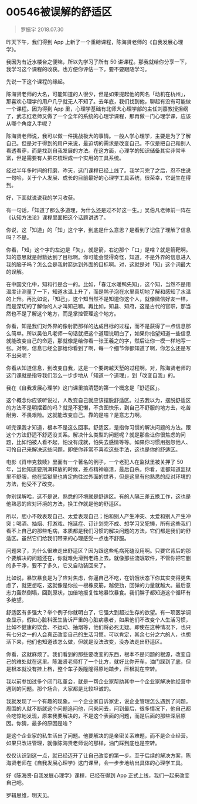 # 00546被误解的舒适区

> 罗振宇 2018.07.30

昨天下午，我们得到 App 上新了一个重磅课程，陈海贤老师的《自我发展心理学》。

我因为有近水楼台之便嘛，所以先学习了所有 50 讲课程。那我就给你分享一下，我学习这个课程的收获。也方便你评估一下，要不要跟随学习。

先说一下这个课程的缘起。

陈海贤老师的大名，可能知道的人很少，但是如果提起他的网名「动机在杭州」，那喜欢心理学的用户几乎就无人不知了。去年底，我们找到他，聊起有没有可能做一个课程。因为得到 App 里，心理学基础有北师大心理学部的主任刘嘉教授担纲了，武志红老师又做了一个全年的系统的心理学课程，那再做一门心理学课，应该从哪个角度入手呢？

陈海贤老师说，我可以做一件挑战极大的事情。一般人学心理学，主要是为了了解自己。但是对于得到的用户来说，最迫切的需求是改变自己。不仅是把自己和别人看透看穿，而是找到自我发展的方法。在这方面，心理学的知识储备其实非常丰富，但是需要有人把它梳理成一个实用的工具系统。

经过半年多时间的打磨，昨天，这门课程已经上线了。我学习完了之后，忍不住说一句哈，关于个人发展、成长的目前最好的心理学工具系统，很荣幸，它诞生在得到。

好，下面就说说我的学习收获。

有一句话，「知道了那么多道理，为什么还是过不好这一生。」吴伯凡老师前一阵在《认知方法论》课程里面把这个话题讲透了。

你说，这「知道」的「知」这个字，到底是什么意思？是看到了记住了理解了信息吗？不是。

你看，「知」这个字的左边是「矢」，就是箭，右边那个「口」是啥？就是箭靶啊。知的意思就是射箭达到了目标啊。你可能会觉得奇怪，知道，不是外界的信息进入我的脑子吗？怎么会是我射箭达到外面的目标啊。对，这就是对「知」这个词最大的误解。

在中国文化中，知和行是合一的。比如，「春江水暖鸭先知」，这个知，当然不是用温度计测量了一下，知道水温上升了，而是鸭子泡在水里真切地了解和感知了水温的上升。再比如说，「知己」，这个知当然不是知道你这个人，就像微信好友一样，而是深切的了解你的人才叫知己嘛。再比如，知县、知府，这是古代的官职，那当然也不是了解这个地方，而是掌控管理这个地方。

你看，知是我们对外界的像射箭那样的达成目标的过程，而不是获得了一点信息那么简单。所以吴伯凡老师一句话就把这个道理说明白了，如果你指望知道一些信息就能改变自己的命运，那就像是给你看一张王羲之的字，然后让你一模一样地写一张。对啊，信息已经全部给你看到了啊，每一个细节你都知道了啊，你怎么还是写不出来呢？

你看从知道信息，到改变自我，这是一个要跨越天堑的过程啊。对，陈海贤老师的这门课就是指导我们怎么一步步地从「知道一个道理」，到「改变自我」的。

我在《自我发展心理学》这门课里搞清楚的第一个概念是「舒适区」。

这个概念你应该听说过，人改变自己就应该摆脱舒适区。过去我以为，摆脱舒适区的方法不是明摆着的吗？就是不犯懒，不贪图快乐，到自己不舒服的地方去，吃苦耐劳、不畏艰险。这就能改变自己。靠的是啥？是意志力啊。

听完课我才知道，根本不是这么回事。舒适区，是指你习惯的解决问题的方法。跟这个方法舒适不舒适没关系。解决什么类型的问题呢？就是那些让你很焦虑的问题，比如怕被人看不起，怕没有成就，怕失去感情等等。如果你习惯用抱怨他人、可怜自己来解决这些问题，即使你非常不喜欢这些手法，这也是你的舒适区。

电影《肖申克救赎》里面有一个著名的例子，一个老犯人在监狱里被关押了 50 年，当他知道要刑满释放的时候，差点精神崩溃，最后自杀。你看，谁都知道监狱里不舒服，他在监狱里也肯定向往过外面的世界，但是这里有他熟悉的应对环境的方法，他受不了改变。

你别误解哈，这不是说，熟悉的环境就是舒适区。有的人隔三差五换工作，这也是他熟悉的应对环境的方法，换工作就是他的舒适区。

所以，胆小不敢表现自己、太爱表现自己；怕和别人产生冲突、太爱和别人产生冲突；喝酒、抽烟、打游戏、拖延症、订计划完不成、想学习又犯懒，所有这些我们看不上自己的那些毛病，本质都是我们习惯的解决问题的方法，它们都是我们的舒适区。虽然它们给我们带来的心理感受一点也不舒服。

问题来了，为什么很难走出舒适区？因为跟这些毛病死磕没用啊。只要它背后的那个要解决的问题还在，你就难免滑到老路上去。就像那些流氓软件，不管你把它删的多干净，要不了多久，它又自动装回来了。

比如说，暴饮暴食是为了应对焦虑，你逼自己不吃，在饥饿状态下你其实变得更焦虑了，就更想吃，这就像是你拉一根橡皮筋，越使劲，回弹的力量就越大。最后意志力轰然倒塌，回到原状，加倍地报复性地暴饮暴食。我们胖子都知道这个循环有多绝望。

舒适区有多强大？举个例子你就明白了，它强大到超过生存的欲望。有一项医学调查显示，假如心脏科医生告诉严重的心脏病患者，如果他们不改变个人生活习惯，比如不健康的饮食、不运动、抽烟等，他们将必死无疑。即使在这种情况下，也只有七分之一的人会真正改变自己的生活习惯。可以肯定，其余七分之六的人，也想活下来，他们也知道该怎么做，但就是没法改变，没办法走出舒适区。

你看，这就麻烦了。我们看到的那些要改变的东西，根本不是问题的根源，改变自己的难处就在这里。陈海贤老师打了一个比方，就好比你开车，油门踩到了底，但是根本就没有挂上档，整个车子轰隆隆得原地踏步，压根就在空转。

我以前参加过多个闭门私董会，就是一帮企业家帮助其中一个企业家解决他经营中遇到的问题。那个场合，大家都是比较坦诚的。

我就发现了一个有趣的现象。一个企业家自诉家史，说企业管理怎么遇到了问题。周围的人就不断就这个问题追问他，问来问去，问到最后，很多情况下，他自己都会吃惊地发现，原来我要解决的，不是这个表面的问题，而是后面的那些深层原因。你猜，最多的原因是啥？

是这个企业家的私生活出了问题。他要解决的是亲密关系难题，而不是企业经营。如果只改进管理，就像陈海贤老师说的那样，油门踩到底也是空转。

仅仅认识到这一点，就已经迈开了让自己改变的第一步。至于后续的解决方案，陈海贤老师在《自我发展心理学》这门课里，会一步步地给出具体的心理学工具。

好《陈海贤·自我发展心理学》课程，已经在得到 App 正式上线，我们一起来改变自己吧。

罗辑思维，明天见。


